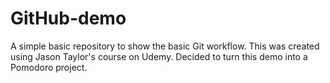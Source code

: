 # GitHub-demo
A simple basic repository to show the basic Git workflow.
This was created using Jason Taylor's course on Udemy.
Decided to turn this demo into a Pomodoro project.
